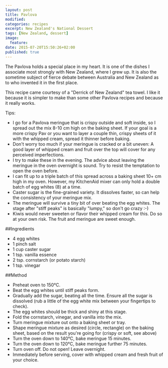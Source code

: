 ```yaml
---
layout: post
title: Pavlova
modified:
categories: recipes
excerpt: New Zealand's National Dessert
tags: [New Zealand, dessert]
image:
  feature:
date: 2015-07-20T15:50:26+02:00
published: true
---
```


The Pavlova holds a special place in my heart. It is one of the dishes I associate most strongly with New Zealand, where I grew up. It is also the sometime subject of fierce debate between Australia and New Zealand as to who invented it in the first place.

This recipe came courtesy of a "Derrick of New Zealand" tea towel. I like it because it is simpler to make than some other Pavlova recipes and because it really works.

Tips:

- I go for a Pavlova meringue that is crispy outside and soft inside, so I spread out the mix 8-10 cm high on the baking sheet. If your goal is a more crispy Pav or you want to layer a couple thin, crispy sheets of it with the whipped cream, spread it thinner before baking.
- Don't worry too much if your meringue is cracked or a bit uneven: A good layer of whipped cream and fruit over the top will cover for any perceived imperfections.
- I try to make these in the evening. The advice about leaving the meringue in the oven overnight is sound. Try to resist the temptation to open the oven before.
- I can fit up to a triple batch of this spread across a baking sheet 10+ cm high in my oven. However, my KitchenAid mixer can only hold a double batch of egg whites (8) at a time.
- Caster sugar is the fine-grained variety. It dissolves faster, so can help the consistency of your meringue mix.
- The meringue will survive a tiny bit of over beating the egg whites. The stage after "stiff peaks" is basically "lumpy," so don't go crazy :-)
- Kiwis would never sweeten or flavor their whipped cream for this. Do so at your own risk. The fruit and meringue are sweet enough.

##Ingredients

- 4 egg whites
- 1 pinch salt
- 1 cup caster sugar
- 1 tsp. vanilla essence
- 2 tsp. cornstarch (or potato starch)
- 1 tsp. vinegar

##Method

- Preheat oven to 150°C.
- Beat the egg whites until stiff peaks form.
- Gradually add the sugar, beating all the time. Ensure all the sugar is dissolved (rub a little of the egg white mix between your fingertips to check).
- The egg whites should be thick and shiny at this stage.
- Fold the cornstarch, vinegar, and vanilla into the mix.
- Turn meringue mixture out onto a baking sheet or tray.
- Shape meringue mixture as desired (circle, rectangle) on the baking sheet, based on the result you're going for (crispy or soft, see above)
- Turn the oven down to 140°C, bake meringue 15 minutes.
- Turn the oven down to 120°C, bake meringue further 75 minutes.
- Turn oven off. Do not open! Leave overnight.
- Immediately before serving, cover with whipped cream and fresh fruit of your choice.